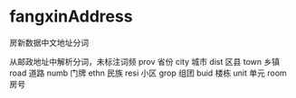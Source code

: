 # fangxinAddress
房新数据中文地址分词

从邮政地址中解析分词，未标注词频
prov 省份
city 城市
dist 区县
town 乡镇
road 道路
numb 门牌
ethn 民族
resi 小区
grop 组团
buid 楼栋
unit 单元
room 房号
